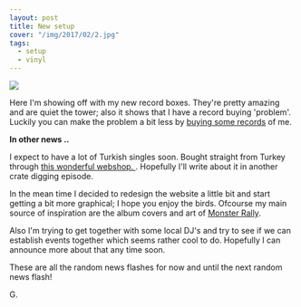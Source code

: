 ```yaml
---
layout: post
title: New setup
cover: "/img/2017/02/2.jpg"
tags:
  - setup
  - vinyl
---
```


<img class='cover' src="{{ page.cover }}"/>

<p>
  Here I'm showing off with my new record boxes. They're
  pretty amazing and are quiet the tower; also it shows that
  I have a record buying 'problem'. Luckily you can make the
  problem a bit less by <a href="https://www.discogs.com/seller/LorikeetRecords/profile" target="_blank">buying some records</a> of me.
</p>

<strong>In other news .. </strong>
<p>
  I expect to have a lot of Turkish singles soon. Bought straight
  from Turkey through
  <a href="https://www.matarailgievi.com/" target="_blank">
    this wonderful webshop.
  </a>. Hopefully I'll write about it in another crate digging episode.
</p>

<p>
  In the mean time I decided to redesign the website a little bit and
  start getting a bit more graphical; I hope you enjoy the birds. Ofcourse
  my main source of inspiration are the album covers and art of
  <a href="https://monsterrally.bandcamp.com/" target="_blank">Monster Rally</a>.
</p>

<p>
  Also I'm trying to get together with some local DJ's
  and try to see if we can establish events together which seems rather
  cool to do. Hopefully I can announce more about that any time soon.
</p>

<p>
  These are all the random news flashes for now and until the next
  random news flash!
</p>

<p>
  G.
</p>
